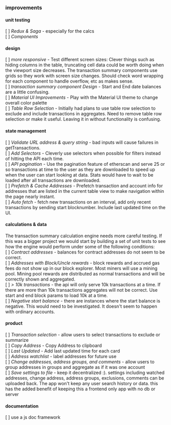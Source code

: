 ### improvements

#### unit testing

[ ] _Redux & Saga_ - especially for the calcs  
[ ] _Components_

#### design

[ ] _more responsive_ - Test different screen sizes: Clever things such as hiding columns in the table, truncating cell data could be worth doing when the viewport size decreases. The transaction summary components use grids so they work with screen size changes. Should check word wrapping for each component to handle overflow, etc as makes sense.  
[ ] _transaction summary component Design_ - Start and End date balances are a little confusing.  
[ ] _Material UI Improvements_ - Play with the Material UI theme to change overall color palette  
[ ] _Table Row Selection_ - Initially had plans to use table row selection to exclude and include transactions in aggregates. Need to remove table row selection or make it useful. Leaving it in without functionality is confusing.

#### state management

[ ] _Validate URL address & query string_ - bad inputs will cause failures in getTransactions.  
[ ] _Add Selectors_ - Cleverly use selectors when possible for filters instead of hitting the API each time.  
[ ] _API pagination_ - Use the pagination feature of etherscan and serve 25 or so transactions at time to the user as they are downloaded to speed up when the user can start looking at data. Stats would have to wait to be loaded after all transactions are downloaded.  
[ ] _Prefetch & Cache Addresses_ - Prefetch transaction and account info for addresses that are listed in the current table view to make navigation within the page nearly instant.  
[ ] _Auto fetch_ - fetch new transactions on an interval, add only recent transactions by sending start blocknumber. Include last updated time on the UI.

#### calculations & data

The transaction summary calculation engine needs more careful testing. If this was a bigger project we would start by building a set of unit tests to see how the engine would perform under some of the following conditions:  
[ ] _Contract addresses_ - balances for contract addresses do not seem to be correct.  
[ ] _Addresses with Block/Uncle rewards_ - block rewards and accrued gas fees do not show up in our block explorer. Most miners will use a mining pool. Mining pool rewards are distributed as normal transactions and will be correctly shown and aggregated.  
[ ] _> 10k transactions_ - the api will only serve 10k transactions at a time. If there are more than 10k transactions aggregates will not be correct. Use start and end block params to load 10k at a time.  
[ ] _Negative start balance_ - there are instances where the start balance is negative. This would need to be investigated. It doesn't seem to happen with ordinary accounts.

#### product

[ ] _Transaction selection_ - allow users to select transactions to exclude or summarize  
[ ] _Copy Address_ - Copy Address to clipboard  
[ ] _Last Updated_ - Add last updated time for each card  
[ ] _Address watchlist_ - label addresses for future use  
[ ] _Change addresses, address groups, and comments_ - allow users to group addresses in groups and aggregate as if it was one account  
[ ] _Save settings to file_ - keep it decentralized :). settings including watched addresses, change address, address groups, exclusions, comments can be uploaded back. The app won't keep any user search history or data. this has the added benefit of keeping this a frontend only app with no db or server

#### documentation

[ ] use a js doc framework
